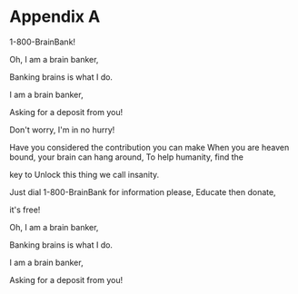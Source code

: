 # Appendix A


1-800-BrainBank!

Oh, I am a brain banker,

Banking brains is what I do.

I am a brain banker,

Asking for a deposit from you!

Don't worry, I'm in no hurry!


Have you considered the contribution you can make When you are
heaven bound, your brain can hang around, To help humanity, find the

key to Unlock this thing we call insanity.

Just dial 1-800-BrainBank for information please, Educate then donate,

it's free!

Oh, I am a brain banker,

Banking brains is what I do.

I am a brain banker,

Asking for a deposit from you!

